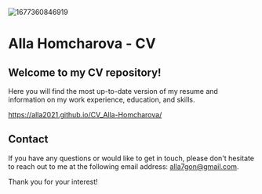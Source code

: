 ![1677360846919](https://user-images.githubusercontent.com/75502074/234627439-1a08e485-c0bd-4d00-875a-624ad9907850.jpg)

# Alla Homcharova - CV

## Welcome to my CV repository!
Here you will find the most up-to-date version of my resume and information on my work experience, education, and skills.

https://alla2021.github.io/CV_Alla-Homcharova/

## Contact
If you have any questions or would like to get in touch, please don't hesitate to reach out to me at the following email address: alla7gon@gmail.com.

Thank you for your interest!
